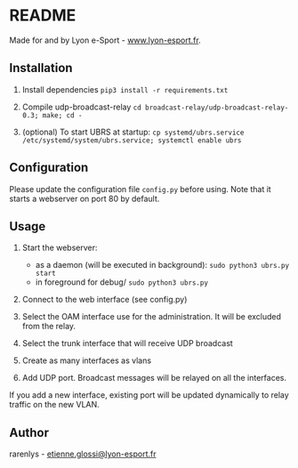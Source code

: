 # README

Made for and by Lyon e-Sport - www.lyon-esport.fr.

## Installation
1. Install dependencies
`pip3 install -r requirements.txt`

2. Compile udp-broadcast-relay
`cd broadcast-relay/udp-broadcast-relay-0.3; make; cd -`

3. (optional) To start UBRS at startup:
`cp systemd/ubrs.service /etc/systemd/system/ubrs.service; systemctl enable ubrs`

## Configuration

Please update the configuration file `config.py` before using. Note that it starts a
webserver on port 80 by default.

## Usage

1. Start the webserver:
    * as a daemon (will be executed in background): `sudo python3 ubrs.py start`
    * in foreground for debug/ `sudo python3 ubrs.py`

2. Connect to the web interface (see config.py)

3. Select the OAM interface use for the administration. It will be excluded from the relay.

4. Select the trunk interface that will receive UDP broadcast

5. Create as many interfaces as vlans

6. Add UDP port. Broadcast messages will be relayed on all the interfaces.

If you add a new interface, existing port will be updated dynamically to relay traffic on the new VLAN.

## Author
rarenlys - etienne.glossi@lyon-esport.fr
